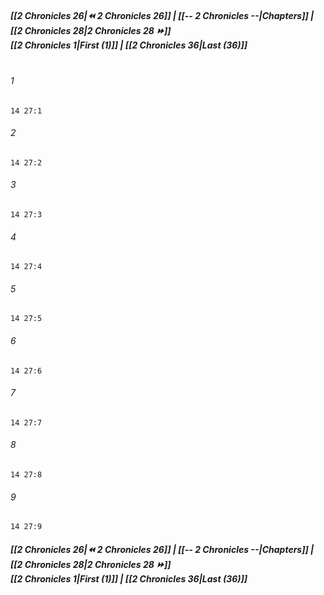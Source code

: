 
##### **[[2 Chronicles 26|⏪ 2 Chronicles 26]] | [[-- 2 Chronicles --|Chapters]] | [[2 Chronicles 28|2 Chronicles 28 ⏩]]**<br>**[[2 Chronicles 1|First (1)]] | [[2 Chronicles 36|Last (36)]]**<br><br>

###### 1
``` verse
14 27:1
```
###### 2
``` verse
14 27:2
```
###### 3
``` verse
14 27:3
```
###### 4
``` verse
14 27:4
```
###### 5
``` verse
14 27:5
```
###### 6
``` verse
14 27:6
```
###### 7
``` verse
14 27:7
```
###### 8
``` verse
14 27:8
```
###### 9
``` verse
14 27:9
```

##### **[[2 Chronicles 26|⏪ 2 Chronicles 26]] | [[-- 2 Chronicles --|Chapters]] | [[2 Chronicles 28|2 Chronicles 28 ⏩]]**<br>**[[2 Chronicles 1|First (1)]] | [[2 Chronicles 36|Last (36)]]**
